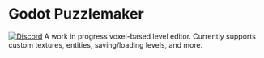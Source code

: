 # Godot Puzzlemaker
[![Discord](https://img.shields.io/discord/308323056592486420.svg)](https://discord.gg/ASgHfkX/)
A work in progress voxel-based level editor. Currently supports custom textures, entities, saving/loading levels, and more.
